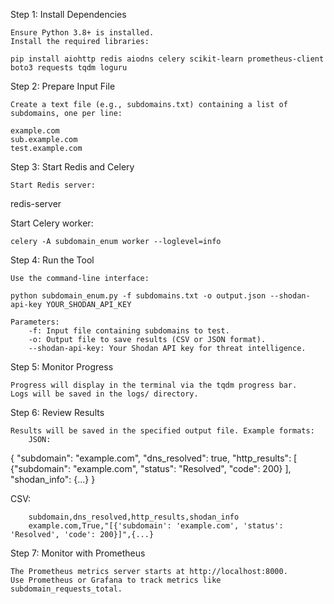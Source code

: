 Step 1: Install Dependencies

    Ensure Python 3.8+ is installed.
    Install the required libraries:

    pip install aiohttp redis aiodns celery scikit-learn prometheus-client boto3 requests tqdm loguru

Step 2: Prepare Input File

    Create a text file (e.g., subdomains.txt) containing a list of subdomains, one per line:

    example.com
    sub.example.com
    test.example.com

Step 3: Start Redis and Celery

    Start Redis server:

redis-server

Start Celery worker:

    celery -A subdomain_enum worker --loglevel=info

Step 4: Run the Tool

    Use the command-line interface:

    python subdomain_enum.py -f subdomains.txt -o output.json --shodan-api-key YOUR_SHODAN_API_KEY

    Parameters:
        -f: Input file containing subdomains to test.
        -o: Output file to save results (CSV or JSON format).
        --shodan-api-key: Your Shodan API key for threat intelligence.

Step 5: Monitor Progress

    Progress will display in the terminal via the tqdm progress bar.
    Logs will be saved in the logs/ directory.

Step 6: Review Results

    Results will be saved in the specified output file. Example formats:
        JSON:

{
  "subdomain": "example.com",
  "dns_resolved": true,
  "http_results": [
    {"subdomain": "example.com", "status": "Resolved", "code": 200}
  ],
  "shodan_info": {...}
}

CSV:

        subdomain,dns_resolved,http_results,shodan_info
        example.com,True,"[{'subdomain': 'example.com', 'status': 'Resolved', 'code': 200}]",{...}

Step 7: Monitor with Prometheus

    The Prometheus metrics server starts at http://localhost:8000.
    Use Prometheus or Grafana to track metrics like subdomain_requests_total.
